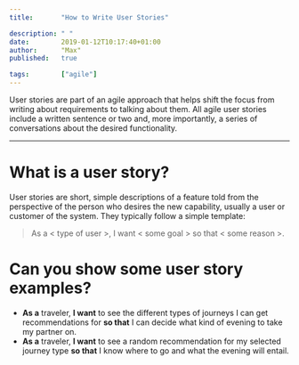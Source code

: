 ```yaml
---
title:       "How to Write User Stories"

description: " "
date:        2019-01-12T10:17:40+01:00
author:      "Max"
published:   true

tags:        ["agile"]
---
```


User stories are part of an agile approach that helps shift the focus from writing about requirements to talking about them. All agile user stories include a written sentence or two and, more importantly, a series of conversations about the desired functionality.

---

# What is a user story?

User stories are short, simple descriptions of a feature told from the perspective of the person who desires the new capability, usually a user or customer of the system. They typically follow a simple template:

> As a < type of user >, I want < some goal > so that < some reason >.

# Can you show some user story examples?

- **As a** traveler, **I want** to see the different types of journeys I can get recommendations for **so that** I can decide what kind of evening to take my partner on.
- **As a** traveler, **I want** to see a random recommendation for my selected journey type **so that** I know where to go and what the evening will entail.
